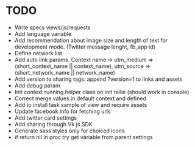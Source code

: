 # TODO

* Write specs views/js/requests
* Add language variable
* Add recommendation about image size and length of text for development mode. (Twitter message lenght, fb_app id)
* Define network list
* Add auto link params. Context name -> utm_medium => (short_context_name || context_name), utm_source => (short_network_name || network_name)
* Add version to sharing tags: append ?version=1 to links and assets
* Add debug param
* Init context running helper class on init railie (should work in console)
* Correct merge values in default context and defined
* Add to install task sample of view and require assets
* Update facebook info for fetching urls
* Add twitter card settings
* Add sharing through Vk js SDK
* Generate sass styles only for choiced icons
* if return nil in proc try get variable from parent settings
